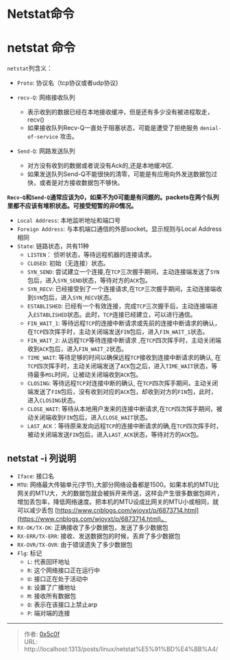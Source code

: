 # Netstat命令


# netstat 命令 
`netstat`列含义： 
- `Proto`: 协议名（tcp协议或者udp协议)  
- `recv-Q`: 网络接收队列  
    - 表示收到的数据已经在本地接收缓冲，但是还有多少没有被进程取走，recv()  
    - 如果接收队列Recv-Q一直处于阻塞状态，可能是遭受了拒绝服务 `denial-of-service` 攻击。  

- `Send-Q`: 网路发送队列  
    - 对方没有收到的数据或者说没有Ack的,还是本地缓冲区. 
    - 如果发送队列Send-Q不能很快的清零，可能是有应用向外发送数据包过快，或者是对方接收数据包不够快。 

**`Recv-Q`和`Send-Q`通常应该为0，如果不为0可能是有问题的。packets在两个队列里都不应该有堆积状态。可接受短暂的非0情况。**  
- `Local Address`: 本地监听地址和端口号 
- `Foreign Address`: 与本机端口通信的外部socket。显示规则与Local Address相同
- `State`: 链路状态，共有11种 
    - `LISTEN`： 侦听状态，等待远程机器的连接请求。
    - `CLOSED`: 初始（无连接）状态。
    - `SYN_SEND`: 尝试建立一个连接,在`TCP`三次握手期间，主动连接端发送了`SYN`包后，进入`SYN_SEND`状态，等待对方的`ACK`包。
    - `SYN_RECV`: 已经接受到了一个连接请求,在`TCP`三次握手期间，主动连接端收到`SYN`包后，进入`SYN_RECV`状态。
    - `ESTABLISHED`: 已经有一个有效连接，完成`TCP`三次握手后，主动连接端进入`ESTABLISHED`状态。此时，`TCP`连接已经建立，可以进行通信。
    - `FIN_WAIT_1`: 等待远程`TCP`的连接中断请求或先前的连接中断请求的确认，在`TCP`四次挥手时，主动关闭端发送`FIN`包后，进入`FIN_WAIT_1`状态。
    - `FIN_WAIT_2`: 从远程`TCP`等待连接中断请求 ,在`TCP`四次挥手时，主动关闭端收到`ACK`包后，进入`FIN_WAIT_2`状态。
    - `TIME_WAIT`: 等待足够的时间以确保远程`TCP`接收到连接中断请求的确认, 在`TCP`四次挥手时，主动关闭端发送了`ACK`包之后，进入`TIME_WAIT`状态，等待最多`MSL`时间，让被动关闭端收到`ACK`包。
    - `CLOSING`: 等待远程`TCP`对连接中断的确认, 在`TCP`四次挥手期间，主动关闭端发送了`FIN`包后，没有收到对应的`ACK`包，却收到对方的`FIN`包，此时，进入`CLOSING`状态。
    - `CLOSE_WAIT`: 等待从本地用户发来的连接中断请求,在`TCP`四次挥手期间，被动关闭端收到`FIN`包后，进入`CLOSE_WAIT`状态。
    - `LAST_ACK`：等待原来发向远程`TCP`的连接中断请求的确,在`TCP`四次挥手时，被动关闭端发送`FIN`包后，进入`LAST_ACK`状态，等待对方的`ACK`包。 

## netstat -i 列说明
- `Iface`: 接口名
- `MTU`: 网络最大传输单元(字节),大部分网络设备都是1500。如果本机的MTU比网关的MTU大，大的数据包就会被拆开来传送，这样会产生很多数据包碎片，增加丢包率，降低网络速度。把本机的MTU设成比网关的MTU小或相同，就可以减少丢包 [https://www.cnblogs.com/wjoyxt/p/6873714.html](https://www.cnblogs.com/wjoyxt/p/6873714.html)。 
- `RX-OK/TX-OK`: 正确接收了多少数据包，发送了多少数据包 
- `RX-ERR/TX-ERR`: 接收、发送数据包的时候，丢弃了多少数据包 
- `RX-OVR/TX-OVR`: 由于错误遗失了多少数据包  
- `Flg`: 标记 
    - `L`: 代表回环地址 
    - `R`: 这个网络接口正在运行中 
    - `U`: 接口正在处于活动中 
    - `B`: 设置了广播地址  
    - `M`: 接收所有数据包  
    - `O`: 表示在该接口上禁止arp
    - `P`: 端对端的连接 


---

> 作者: [0x5c0f](https://blog.0x5c0f.cc)  
> URL: http://localhost:1313/posts/linux/netstat%E5%91%BD%E4%BB%A4/  

